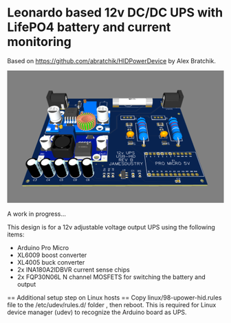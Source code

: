 # Leonardo based 12v DC/DC UPS with LifePO4 battery and current monitoring

Based on https://github.com/abratchik/HIDPowerDevice by Alex Bratchik.

![PCB Render](https://github.com/blackandwhitetux/JamesUPS/blob/master/pcb_design/ups.PNG)

A work in progress...

This design is for a 12v adjustable voltage output UPS using the following items:

* Arduino Pro Micro
* XL6009 boost converter
* XL4005 buck converter
* 2x INA180A2IDBVR current sense chips
* 2x FQP30N06L N channel MOSFETS for switching the battery and output

== Additional setup step on Linux hosts ==
Copy linux/98-upower-hid.rules file to the /etc/udev/rules.d/ folder , then reboot. This is required for
Linux device manager (udev) to recognize the Arduino board as UPS. 
